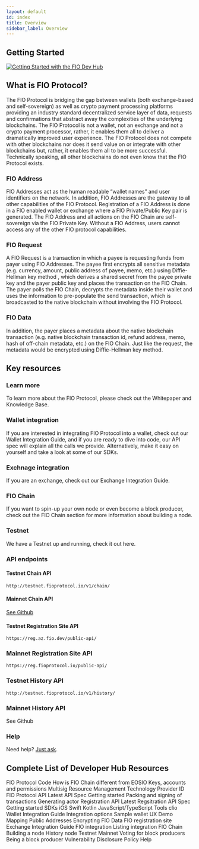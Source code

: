 ```yaml
---
layout: default
id: index
title: Overview
sidebar_label: Overview
---
```

## Getting Started

[![Getting Started with the FIO Dev Hub](http://img.youtube.com/vi/nYp5QLEjDeY/0.jpg)](https://www.youtube.com/watch?v=nYp5QLEjDeY&feature=emb_logo "Getting Started with the FIO Protocol Website and Integration Documentation")

## What is FIO Protocol? 

The FIO Protocol is bridging the gap between wallets (both exchange-based and self-sovereign) as well as crypto payment processing platforms providing an industry standard decentralized service layer of data, requests and confirmations that abstract away the complexities of the underlying blockchains. The FIO Protocol is not a wallet, not an exchange and not a crypto payment processor, rather, it enables them all to deliver a dramatically improved user experience. The FIO Protocol does not compete with other blockchains nor does it send value on or integrate with other blockchains but, rather, it enables them all to be more successful. Technically speaking, all other blockchains do not even know that the FIO Protocol exists.

### FIO Address

FIO Addresses act as the human readable “wallet names” and user identifiers on the network. In addition, FIO Addresses are the gateway to all other capabilities of the FIO Protocol. Registration of a FIO Address is done in a FIO enabled wallet or exchange where a FIO Private/Public Key pair is generated. The FIO Address and all actions on the FIO Chain are self-sovereign via the FIO Private Key. Without a FIO Address, users cannot access any of the other FIO protocol capabilities.

### FIO Request

A FIO Request is a transaction in which a payee is requesting funds from payer using FIO Addresses. The payee first encrypts all sensitive metadata (e.g. currency, amount, public address of payee, memo, etc.) using Diffie-Hellman key method , which derives a shared secret from the payee private key and the payer public key and places the transaction on the FIO Chain. The payer polls the FIO Chain, decrypts the metadata inside their wallet and uses the information to pre-populate the send transaction, which is broadcasted to the native blockchain without involving the FIO Protocol.

### FIO Data

In addition, the payer places a metadata about the native blockchain transaction (e.g. native blockchain transaction id, refund address, memo, hash of off-chain metadata, etc.) on the FIO Chain. Just like the request, the metadata would be encrypted using Diffie-Hellman key method.

## Key resources

### Learn more

To learn more about the FIO Protocol, please check out the Whitepaper and Knowledge Base.

### Wallet integration

If you are interested in integrating FIO Protocol into a wallet, check out our Wallet Integration Guide, and if you are ready to dive into code, our API spec will explain all the calls we provide. Alternatively, make it easy on yourself and take a look at some of our SDKs.

### Exchnage integration

If you are an exchange, check out our Exchange Integration Guide.

### FIO Chain

If you want to spin-up your own node or even become a block producer, check out the FIO Chain section for more information about building a node.

### Testnet

We have a Testnet up and running, check it out here.

### API endpoints

#### Testnet Chain API
```
http://testnet.fioprotocol.io/v1/chain/
```
#### Mainnet Chain API

[See Github](https://github.com/fioprotocol/fio.mainnet)

#### Testnet Registration Site API
```
https://reg.az.fio.dev/public-api/
```
### Mainnet Registration Site API
```
https://reg.fioprotocol.io/public-api/
```
### Testnet History API
```
http://testnet.fioprotocol.io/v1/history/
```
### Mainnet History API

See Github

### Help

Need help? [Just ask](https://developers.fioprotocol.io/help/contact-us).

## Complete List of Developer Hub Resources

FIO Protocol
Code
How is FIO Chain different from EOSIO
Keys, accounts and permissions
Multisig
Resource Management
Technology Provider ID
FIO Protocol API
Latest API Spec
Getting started
Packing and signing of transactions
Generating actor
Registration API
Latest Regsitration API Spec
Getting started
SDKs
iOS Swift
Kotlin
JavaScript/TypeScript
Tools
clio
Wallet Integration Guide
Integration options
Sample wallet UX
Demo
Mapping Public Addresses
Encrypting FIO Data
FIO registration site
Exchange Integration Guide
FIO integration
Listing integration
FIO Chain
Building a node
History node
Testnet
Mainnet
Voting for block producers
Being a block producer
Vulnerability Disclosure Policy
Help

